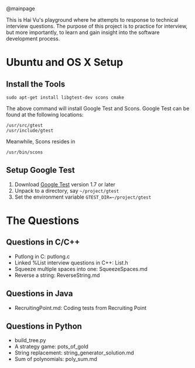 @mainpage

This is Hai Vu's playground where he attempts to response to technical
interview questions. The purpose of this project is to practice for
interview, but more importantly, to learn and gain insight into the
software development process.


# Ubuntu and OS X Setup

## Install the Tools

    sudo apt-get install libgtest-dev scons cmake
    
The above command will install Google Test and Scons. Google Test
can be found at the following locations:

    /usr/src/gtest
    /usr/include/gtest

    
Meanwhile, Scons resides in

    /usr/bin/scons

## Setup Google Test

1. Download [Google Test](https://code.google.com/p/googletest/downloads/list) version
1.7 or later
2. Unpack to a directory, say `~/project/gtest`
3. Set the environment variable `GTEST_DIR=~/project/gtest`

# The Questions

## Questions in C/C++
- Putlong in C: putlong.c
- Linked %List interview questions in C++: List.h
- Squeeze multiple spaces into one: SqueezeSpaces.md
- Reverse a string: ReverseString.md

## Questions in Java
- RecruitingPoint.md: Coding tests from Recruiting Point 

## Questions in Python
- build_tree.py
- A strategy game: pots_of_gold
- String replacement: string_generator_solution.md
- Sum of polynomials: poly_sum.md

